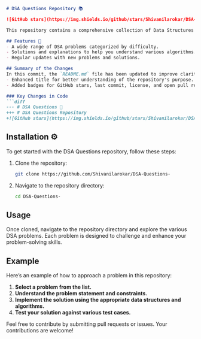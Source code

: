 ```markdown
# DSA Questions Repository 📚

![GitHub stars](https://img.shields.io/github/stars/Shivanilarokar/DSA-Questions-) ![Last commit](https://img.shields.io/github/last-commit/Shivanilarokar/DSA-Questions-) ![License](https://img.shields.io/badge/license-MIT-blue) ![Open Pull Requests](https://img.shields.io/github/issues-pr/Shivanilarokar/DSA-Questions-)

This repository contains a comprehensive collection of Data Structures and Algorithms (DSA) problems to help you practice and enhance your coding skills.

## Features 🚀
- A wide range of DSA problems categorized by difficulty.
- Solutions and explanations to help you understand various algorithms.
- Regular updates with new problems and solutions.

## Summary of the Changes
In this commit, the `README.md` file has been updated to improve clarity and presentation. Key changes include:
- Enhanced title for better understanding of the repository's purpose.
- Added badges for GitHub stars, last commit, license, and open pull requests for better visibility.

### Key Changes in Code
```diff
--- # DSA Questions 📖
+++ # DSA Questions Repository
+![GitHub stars](https://img.shields.io/github/stars/Shivanilarokar/DSA-Questions-) ![Last commit](https://img.shields.io/github/last-commit/Shivanilarokar/DSA-Questions-) ![License](https://img.shields.io/badge/license-MIT-blue) ![Open Pull Requests](https://img.shields.io/github/issues-pr/Shivanilarokar/DSA-Questions-)
```

## Installation ⚙️
To get started with the DSA Questions repository, follow these steps:

1. Clone the repository:
   ```bash
   git clone https://github.com/Shivanilarokar/DSA-Questions-
   ```
2. Navigate to the repository directory:
   ```bash
   cd DSA-Questions-
   ```

## Usage
Once cloned, navigate to the repository directory and explore the various DSA problems. Each problem is designed to challenge and enhance your problem-solving skills.

## Example
Here’s an example of how to approach a problem in this repository:
1. **Select a problem from the list.**
2. **Understand the problem statement and constraints.**
3. **Implement the solution using the appropriate data structures and algorithms.**
4. **Test your solution against various test cases.**

Feel free to contribute by submitting pull requests or issues. Your contributions are welcome!
```
